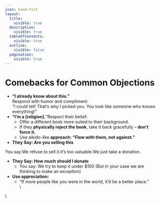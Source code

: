 ```yaml
---
icon: hand-fist
layout:
  title:
    visible: true
  description:
    visible: true
  tableOfContents:
    visible: true
  outline:
    visible: false
  pagination:
    visible: true
---
```


# Comebacks for Common Objections

* **“I already know about this.”**\
  Respond with humor and compliment:\
  “I could tell! That’s why I picked you. You look like someone who knows everything!”
* **“I’m a \[religion].**”Respect their belief:
  * Offer a different book more suited to their background.
  * If they **physically reject the book**, take it back gracefully – **don’t force it.**
  * Use aikido-like **approach: “Flow with them, not against.”**
* &#x20;    **They Say: Are you selling this**

&#x20; You say:We refuse to sell it.It’s too valuable.We just take a donation.

* &#x20;   **They Say: How much should I donate**
  * You say: We try to keep it under $100 (But in your case we are thinking to make an exception)
* **Use appreciation:**
  * “If more people like you were in the world, it’d be a better place.”\
    \


\
